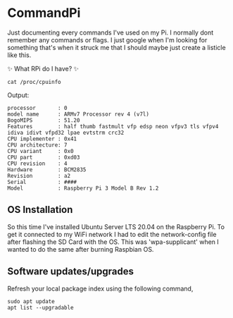 # CommandPi
Just documenting every commands I've used on my Pi. I normally dont remember any commands or flags. I just google when I'm looking for something that's when it struck me that I should maybe just create a listicle like this.

:sparkles: What RPi do I have? :sparkles:

```
cat /proc/cpuinfo
```
Output:
```
processor       : 0
model name      : ARMv7 Processor rev 4 (v7l)
BogoMIPS        : 51.20
Features        : half thumb fastmult vfp edsp neon vfpv3 tls vfpv4 idiva idivt vfpd32 lpae evtstrm crc32
CPU implementer : 0x41
CPU architecture: 7
CPU variant     : 0x0
CPU part        : 0xd03
CPU revision    : 4
Hardware        : BCM2835
Revision        : a2
Serial          : ####
Model           : Raspberry Pi 3 Model B Rev 1.2
```

## OS Installation
So this time I've installed Ubuntu Server LTS 20.04 on the Raspberry Pi. 
To get it connected to my WiFi network I had to edit the network-config file after flashing the SD Card with the OS. This was 'wpa-supplicant' when I wanted to do the same after burning Raspbian OS. 

## Software updates/upgrades
Refresh your local package index using the following command,
```
sudo apt update
apt list --upgradable
```
